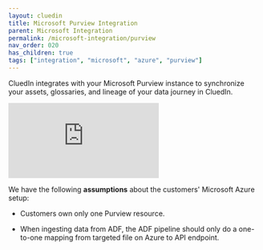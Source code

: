 ```yaml
---
layout: cluedin
title: Microsoft Purview Integration
parent: Microsoft Integration
permalink: /microsoft-integration/purview
nav_order: 020
has_children: true
tags: ["integration", "microsoft", "azure", "purview"]
---
```


CluedIn integrates with your Microsoft Purview instance to synchronize your assets, glossaries, and lineage of your data journey in CluedIn.

<div class="videoFrame">
<iframe src="https://player.vimeo.com/video/903163655?h=40b1cff944&amp;badge=0&amp;autopause=0&amp;player_id=0&amp;app_id=58479" frameborder="0" allow="autoplay; fullscreen; picture-in-picture; clipboard-write" title="Purview x CluedIn Integration"></iframe>
</div>

We have the following **assumptions** about the customers' Microsoft Azure setup:

- Customers own only one Purview resource.

- When ingesting data from ADF, the ADF pipeline should only do a one-to-one mapping from targeted file on Azure to API endpoint.